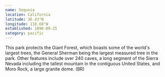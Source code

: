```yaml
---
name: Sequoia
location: California
latitude: 36.43°N
longitude: 118.68°W
established: 1890-09-25
category: pacific
---
```


This park protects the Giant Forest, which boasts some of the world's largest trees, the General Sherman being the largest measured tree in the park. Other features include over 240 caves, a long segment of the Sierra Nevada including the tallest mountain in the contiguous United States, and Moro Rock, a large granite dome. (BR)
